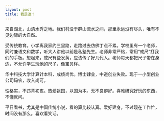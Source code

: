 ```yaml
---
layout: post
title: 我是谁？
---
```


来自湖北，山清水秀之地。我们村没于群山流水之间，那里永远没有尽头，唯有不见边际的大自然。

受传统教育。小学离我家约三里路，走路过去仿佛丁点不累。学校里有一个老师，同时兼语文和数学，听大人讲他以前是私塾先生。老师非常严格，常用“戒尺”打我们的手板。想起来，戒尺有些发黄，应该传了好几代人。老师每天都把尺子带在身边，不允许学生玩他的尺子，像宝贝样。

华中科技大学计算计本科，成绩尚优。博士肄业，中道创业失败。现于一小型创业公司码农，收入尚可。

性格实，不违背初衷。热爱袓国，以国为本。无不良癖好。喜难研究好玩的东西，不懂就问。

平日看书，尤其是中国传统小说，看的算比较认真。爱好建身，不过现在工作忙，时间没有那么。喜欢看笑话。
